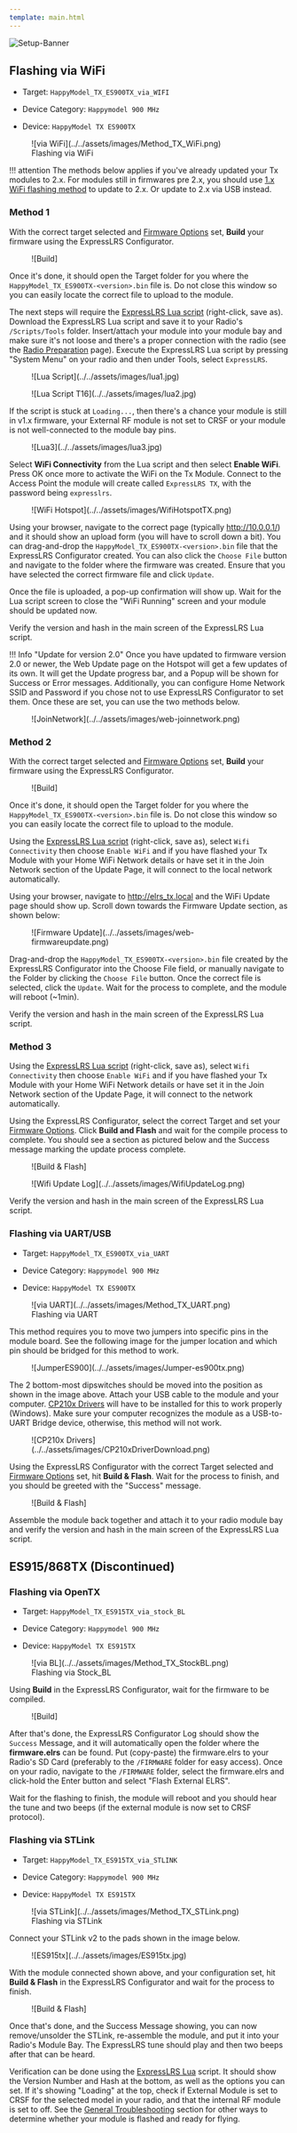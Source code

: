```yaml
---
template: main.html
---
```


![Setup-Banner](https://raw.githubusercontent.com/ExpressLRS/ExpressLRS-hardware/master/img/quick-start.png)

## Flashing via WiFi

- Target: `HappyModel_TX_ES900TX_via_WIFI`

- Device Category: `Happymodel 900 MHz`

- Device: `HappyModel TX ES900TX`

<figure markdown>
![via WiFi](../../assets/images/Method_TX_WiFi.png)
<figcaption>Flashing via WiFi</figcaption>
</figure>

!!! attention
    The methods below applies if you've already updated your Tx modules to 2.x. For modules still in firmwares pre 2.x, you should use [1.x WiFi flashing method](https://www.expresslrs.org/1.0/quick-start/tx-es900tx/) to update to 2.x. Or update to 2.x via USB instead.

### Method 1

With the correct target selected and [Firmware Options] set, **Build** your firmware using the ExpressLRS Configurator.

<figure markdown>
![Build]
</figure>

Once it's done, it should open the Target folder for you where the `HappyModel_TX_ES900TX-<version>.bin` file is. Do not close this window so you can easily locate the correct file to upload to the module.

The next steps will require the [ExpressLRS Lua script] (right-click, save as). Download the ExpressLRS Lua script and save it to your Radio's `/Scripts/Tools` folder. Insert/attach your module into your module bay and make sure it's not loose and there's a proper connection with the radio (see the [Radio Preparation] page). Execute the ExpressLRS Lua script by pressing "System Menu" on your radio and then under Tools, select `ExpressLRS`.

<figure markdown>
![Lua Script](../../assets/images/lua1.jpg)
</figure>

<figure markdown>
![Lua Script T16](../../assets/images/lua2.jpg)
</figure>

If the script is stuck at `Loading...`, then there's a chance your module is still in v1.x firmware, your External RF module is not set to CRSF or your module is not well-connected to the module bay pins.

<figure markdown>
![Lua3](../../assets/images/lua3.jpg)
</figure>

Select **WiFi Connectivity** from the Lua script and then select **Enable WiFi**. Press OK once more to activate the WiFi on the Tx Module. Connect to the Access Point the module will create called `ExpressLRS TX`, with the password being `expresslrs`.

<figure markdown>
![WiFi Hotspot](../../assets/images/WifiHotspotTX.png)
</figure>

Using your browser, navigate to the correct page (typically http://10.0.0.1/) and it should show an upload form (you will have to scroll down a bit). You can drag-and-drop the `HappyModel_TX_ES900TX-<version>.bin` file that the ExpressLRS Configurator created. You can also click the `Choose File` button and navigate to the folder where the firmware was created. Ensure that you have selected the correct firmware file and click `Update`.

Once the file is uploaded, a pop-up confirmation will show up. Wait for the Lua script screen to close the "WiFi Running" screen and your module should be updated now.

Verify the version and hash in the main screen of the ExpressLRS Lua script.

!!! Info "Update for version 2.0"
    Once you have updated to firmware version 2.0 or newer, the Web Update page on the Hotspot will get a few updates of its own. It will get the Update progress bar, and a Popup will be shown for Success or Error messages. Additionally, you can configure Home Network SSID and Password if you chose not to use ExpressLRS Configurator to set them. Once these are set, you can use the two methods below.

<figure markdown>
![JoinNetwork](../../assets/images/web-joinnetwork.png)
</figure>

### Method 2

With the correct target selected and [Firmware Options] set, **Build** your firmware using the ExpressLRS Configurator.

<figure markdown>
![Build]
</figure>

Once it's done, it should open the Target folder for you where the `HappyModel_TX_ES900TX-<version>.bin` file is. Do not close this window so you can easily locate the correct file to upload to the module.

Using the [ExpressLRS Lua script] (right-click, save as), select `Wifi Connectivity` then choose `Enable WiFi` and if you have flashed your Tx Module with your Home WiFi Network details or have set it in the Join Network section of the Update Page, it will connect to the local network automatically.

Using your browser, navigate to http://elrs_tx.local and the WiFi Update page should show up. Scroll down towards the Firmware Update section, as shown below:

<figure markdown>
![Firmware Update](../../assets/images/web-firmwareupdate.png)
</figure>

Drag-and-drop the `HappyModel_TX_ES900TX-<version>.bin` file created by the ExpressLRS Configurator into the Choose File field, or manually navigate to the Folder by clicking the `Choose File` button. Once the correct file is selected, click the `Update`. Wait for the process to complete, and the module will reboot (~1min).

Verify the version and hash in the main screen of the ExpressLRS Lua script.

### Method 3

Using the [ExpressLRS Lua script] (right-click, save as), select `Wifi Connectivity` then choose `Enable WiFi` and if you have flashed your Tx Module with your Home WiFi Network details or have set it in the Join Network section of the Update Page, it will connect to the network automatically.

Using the ExpressLRS Configurator, select the correct Target and set your [Firmware Options]. Click **Build and Flash** and wait for the compile process to complete. You should see a section as pictured below and the Success message marking the update process complete.

<figure markdown>
![Build & Flash]
</figure>

<figure markdown>
![Wifi Update Log](../../assets/images/WifiUpdateLog.png)
</figure>

Verify the version and hash in the main screen of the ExpressLRS Lua script.

### Flashing via UART/USB

- Target: `HappyModel_TX_ES900TX_via_UART`

- Device Category: `Happymodel 900 MHz`

- Device: `HappyModel TX ES900TX`

<figure markdown>
![via UART](../../assets/images/Method_TX_UART.png)
<figcaption>Flashing via UART</figcaption>
</figure>

This method requires you to move two jumpers into specific pins in the module board. See the following image for the jumper location and which pin should be bridged for this method to work.

<figure markdown>
![JumperES900](../../assets/images/Jumper-es900tx.png)
</figure>

The 2 bottom-most dipswitches should be moved into the position as shown in the image above. Attach your USB cable to the module and your computer. [CP210x Drivers](https://www.silabs.com/developers/usb-to-uart-bridge-vcp-drivers) will have to be installed for this to work properly (Windows). Make sure your computer recognizes the module as a USB-to-UART Bridge device, otherwise, this method will not work.

<figure markdown>
![CP210x Drivers](../../assets/images/CP210xDriverDownload.png)
</figure>

Using the ExpressLRS Configurator with the correct Target selected and [Firmware Options] set, hit **Build & Flash**. Wait for the process to finish, and you should be greeted with the "Success" message.

<figure markdown>
![Build & Flash]
</figure>

Assemble the module back together and attach it to your radio module bay and verify the version and hash in the main screen of the ExpressLRS Lua script.

## ES915/868TX (Discontinued)

### Flashing via OpenTX

- Target: `HappyModel_TX_ES915TX_via_stock_BL`

- Device Category: `Happymodel 900 MHz`

- Device: `HappyModel TX ES915TX`

<figure markdown>
![via BL](../../assets/images/Method_TX_StockBL.png)
<figcaption>Flashing via Stock_BL</figcaption>
</figure>

Using **Build** in the ExpressLRS Configurator, wait for the firmware to be compiled.

<figure markdown>
![Build]
</figure>

After that's done, the ExpressLRS Configurator Log should show the `Success` Message, and it will automatically open the folder where the **firmware.elrs** can be found. Put (copy-paste) the firmware.elrs to your Radio's SD Card (preferably to the `/FIRMWARE` folder for easy access). Once on your radio, navigate to the `/FIRMWARE` folder, select the firmware.elrs and click-hold the Enter button and select "Flash External ELRS".

Wait for the flashing to finish, the module will reboot and you should hear the tune and two beeps (if the external module is now set to CRSF protocol).

### Flashing via STLink

- Target: `HappyModel_TX_ES915TX_via_STLINK`

- Device Category: `Happymodel 900 MHz`

- Device: `HappyModel TX ES915TX`

<figure markdown>
![via STLink](../../assets/images/Method_TX_STLink.png)
<figcaption>Flashing via STLink</figcaption>
</figure>

Connect your STLink v2 to the pads shown in the image below.

<figure markdown>
![ES915tx](../../assets/images/ES915tx.jpg)
</figure>

With the module connected shown above, and your configuration set, hit **Build & Flash** in the ExpressLRS Configurator and wait for the process to finish.

<figure markdown>
![Build & Flash]
</figure>

Once that's done, and the Success Message showing, you can now remove/unsolder the STLink, re-assemble the module, and put it into your Radio's Module Bay. The ExpressLRS tune should play and then two beeps after that can be heard.

Verification can be done using the [ExpressLRS Lua] script. It should show the Version Number and Hash at the bottom, as well as the options you can set. If it's showing "Loading" at the top, check if External Module is set to CRSF for the selected model in your radio, and that the internal RF module is set to off. See the [General Troubleshooting](../troubleshooting.md#general-troubleshooting) section for other ways to determine whether your module is flashed and ready for flying.

[ExpressLRS Lua script]: https://github.com/ExpressLRS/ExpressLRS/blob/3.x.x-maintenance/src/lua/elrsV3.lua?raw=true
[Build]: ../../assets/images/Build.png
[Build & Flash]: ../../assets/images/BuildFlash.png
[Firmware Options]: ../firmware-options.md
[ExpressLRS Lua]: lua-howto.md
[Radio Preparation]: tx-prep.md
